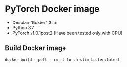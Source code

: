 # PyTorch Docker image
- Desbian "Buster" Slim
- Python 3.7
- PyTorch v1.0.1post2 (Have been tested only with CPU)


## Build Docker image
```
docker build --pull --rm -t torch-slim-buster:latest
```